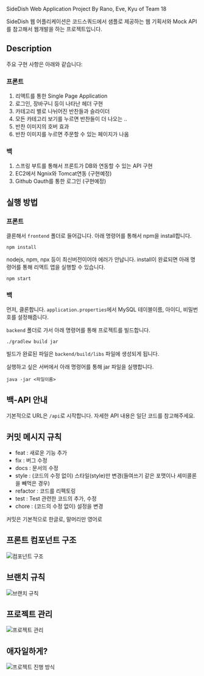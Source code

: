SideDish Web Application Project By Rano, Eve, Kyu of Team 18

SideDish 웹 어플리케이션은 코드스쿼드에서 샘플로 제공하는 웹 기획서와 Mock API를 참고해서 웹개발을 하는 프로젝트입니다.

## Description

주요 구현 사항은 아래와 같습니다:

### 프론트
1. 리액트를 통한 Single Page Application
2. 로그인, 장바구니 등이 나타난 헤더 구현
3. 카테고리 별로 나뉘어진 반찬들과 슬라이더
4. 모든 카테고리 보기를 누르면 반찬들이 더 나오는 ..
5. 반찬 이미지의 호버 효과
6. 반찬 이미지를 누르면 주문할 수 있는 페이지가 나옴

### 백
1. 스프링 부트를 통해서 프론트가 DB와 연동할 수 있는 API 구현
2. EC2에서 Ngnix와 Tomcat연동 (구현예정)
3. Github Oauth를 통한 로그인 (구현예정)

## 실행 방법

### 프론트

클론해서 `frontend` 폴더로 들어갑니다.
아래 명령어를 통해서 npm을 install합니다.
```
npm install
```
nodejs, npm, npx 등이 최신버전이어야 에러가 안납니다.
install이 완료되면 아래 명령어를 통해 리액트 앱을 실행할 수 있습니다.
```
npm start
```

### 백
먼저, 클론합니다.
`application.properties`에서 MySQL 테이블이름, 아이디, 비밀번호를 설정해줍니다.

`backend` 폴더로 가서 아래 명령어를 통해 프로젝트를 빌드합니다.
```
./gradlew build jar
```
빌드가 완료된 파일은 `backend/build/libs` 파일에 생성되게 됩니다.

실행하고 싶은 서버에서 아래 명령어를 통해 jar 파일을 실행합니다.
```
java -jar <파일이름>
```

## 백-API 안내

기본적으로 URL은 `/api`로 시작합니다.
자세한 API 내용은 일단 코드를 참고해주세요.

## 커밋 메시지 규칙

- feat : 새로운 기능 추가
- fix : 버그 수정
- docs : 문서의 수정
- style : (코드의 수정 없이) 스타일(style)만 변경(들여쓰기 같은 포맷이나 세미콜론을 빼먹은 경우)
- refactor : 코드를 리펙토링
- test : Test 관련한 코드의 추가, 수정
- chore : (코드의 수정 없이) 설정을 변경

커밋은 기본적으로 한글로, 말머리만 영어로

## 프론트 컴포넌트 구조

![컴포넌트 구조](https://user-images.githubusercontent.com/62237639/116667247-f09f4f80-a9d6-11eb-8afe-03110e3d4ab3.png)

## 브랜치 규칙

![브랜치 규칙](https://user-images.githubusercontent.com/62237639/115202663-94fcd880-a131-11eb-8708-23c7a09cc200.png)

## 프로젝트 관리

![프로젝트 관리](https://user-images.githubusercontent.com/62237639/115204101-16a13600-a133-11eb-994c-f4c8ba1d22db.png)

## 애자일하게?

![프로젝트 진행 방식](https://user-images.githubusercontent.com/62237639/115204313-4fd9a600-a133-11eb-9e1a-13d6f06182c5.png)



